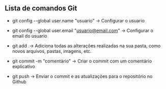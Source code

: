## Lista de comandos Git

- git config --global user.name "usuario" -> Configurar o usuario

- git config --global user.email "usuario@email.com" -> Configurar o email do usuario

- git add .-> Adiciona todas as alterações realizadas na sua pasta, como novos arquivos, pastas, imagens, etc.

- git commit -m "comentário" -> Criar o commit com um comentário explicativo

- git push -> Enviar o commit e as atualizações  para o repositório no Github